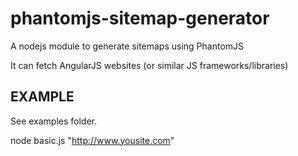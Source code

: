 phantomjs-sitemap-generator
===========================

A nodejs module to generate sitemaps using PhantomJS

It can fetch AngularJS websites (or similar JS frameworks/libraries)

EXAMPLE
-------

See examples folder.

node basic.js "http://www.yousite.com"
